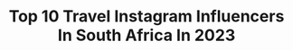 ---
title: Top 10 Travel Instagram Influencers In South Africa In 2023
description: >-
  Find top travel Instagram influencers in South Africa in 2023. Most popular hashtags: #southafrica #capetown #safari.
platform: Instagram
hits: 194
text_top: Identify the top-rated Instagram influencers on inBeat.
text_bottom: inBeat aggregates 194 Instagram influencers like this in South Africa for you to work with.
profiles:
  - username: "fehmz"
    fullname: >-
      Fehmz
    bio: >-
      Sharing my life adventure with you Lifestyle | Travel | Food | Plus+ Go to > www.fehmz.com JHB, ZA 🇿🇦 #southafrica @halaalgoodsmarket @fehmzmocktails
    location: "South Africa"
    followers: 125944
    engagement: 313
    commentsToLikes: 0.015450
    id: ck0w6espr882r0i19xmu3iovq
    verified: false
    hashtags: "#fehmzsavoury, #cooking, #fehmzsweet, #fehmz"
  - username: "millymashile"
    fullname: >-
      Millicent Mashile
    bio: >-
      God Mom to @kamogelo.karollo & @kganya_mashile Twin to @innosadiki MC Tv Presenter Content Creator Actor Travel Degree&Honours YouTuber
    location: "South Africa"
    followers: 508726
    engagement: 99
    commentsToLikes: 0.011250
    id: ck6uc9fv1ea020j716lsyeek6
    verified: false
    hashtags: "#style, #fashion, #photoshoot, #beauty"
  - username: "chubby_oddly"
    fullname: >-
      Chubby Oddly 🇳🇬🇬🇧
    bio: >-
      Style • Travel • African Aesthetics . London • Lagos
    location: "South Africa"
    followers: 8324
    engagement: 741
    commentsToLikes: 0.115940
    id: ck5c8xwfmaeqk0i115ifi7a31
    verified: false
    hashtags: "#theblacktravelclub, #ankaraaddict, #blacktravelfeed, #ankarastylesafrica"
  - username: "themarriedwanderers"
    fullname: >-
      Jen & Rudolph
    bio: >-
      South African #TravelCouple ☼ Join our pursuit to wander ☽ and find unique couple destinations ☞︎ us@themarriedwanderers.com _ Our travel features ☟︎
    location: "South Africa"
    followers: 18898
    engagement: 354
    commentsToLikes: 0.094314
    id: ck55q8m13c5180i112vj06y5u
    verified: false
    hashtags: "#safari, #krugernationalpark, #secondtrimester, #couplegoals"
  - username: "michelle_vanessaa_"
    fullname: >-
      Michelle Vanessa
    bio: >-
      Miami🏝TV Host🎤Food & Travel Critic🍴✈️ Nicaraguan 🇳🇮 German 🇩🇪 African American 🇺🇸Meme Addict 😆 Dog Lover 🐾 Old Fashion with a Modern Twist
    location: "South Africa"
    followers: 30778
    engagement: 465
    commentsToLikes: 0.120945
    id: ck6tqe91vqy2q0j71tv5jm53n
    verified: false
    hashtags: "#miami, #heels, #travel, #wanderlust"
  - username: "ashley_rothman"
    fullname: >-
      Ashley Rothman
    bio: >-
      ✈️ travel addict 🌱 adventure lover 🍉 health + fitness enthusiast I want to make memories all over the world 🌍
    location: "South Africa"
    followers: 23618
    engagement: 484
    commentsToLikes: 0.037399
    id: ckaowktx19d380i78yhvj56zi
    verified: false
    hashtags: "#peaches, #happysunday, #hellosummer, #summer2020"
  - username: "karlobaker"
    fullname: >-
      Karlo Baker
    bio: >-
      🔥Chat @ CAMEO👇 📕 Men's Lifestyle, Fashion & Travel Blog 💻 Entrepreneur|PublicSpeaker|Advocate 🗣 Face of #Nero in #devilmaycry5 ✝️ Christian 📍Cape Town
    location: "South Africa"
    followers: 45284
    engagement: 286
    commentsToLikes: 0.049609
    id: ck6tpfsiyjmb60j71epp6drpu
    verified: false
    hashtags: "#truewisdom, #behindthescenes, #nofilter, #pain"
  - username: "caitlindeville"
    fullname: >-
      Caitlin De Ville
    bio: >-
      🎻 Electric Violinist 🎻 Turisas ✈️ World Traveler 🇿🇲 Proudly Zambian 🎧 Check out my DJ/Violin act @deville_live 🇿🇦 Cape Town based
    location: "South Africa"
    followers: 39860
    engagement: 788
    commentsToLikes: 0.029668
    id: ck137r0mycy5r0i19l71k78ku
    verified: false
    hashtags: "#electricviolin, #caitlindeville, #zambia, #capeofgoodhope"
  - username: "tailsofamermaid"
    fullname: >-
      Natalie Mulvaney
    bio: >-
      🤓 Influencer Relations Director 🇿🇦 South African 📷 Travel Blogger & Photographer 🏠 Cape Town/Nairobi 👩🏼‍💻Travel inspo & more:
    location: "South Africa"
    followers: 23929
    engagement: 473
    commentsToLikes: 0.072919
    id: ck55j0i1pvyjp0i11bmfh9euj
    verified: false
    hashtags: "#nyatisafarilodge, #safari, #capetown, #capeviewclifton"
  - username: "claudiaboyo"
    fullname: >-
      Claudia Boyo 🌺
    bio: >-
      📍 Auckland, New Zealand 🛩 Architect, Traveller & Business Owner 🌸 @floralessence_nz 🐆 African l Kiwi 🇳🇿 New Zealand
    location: "South Africa"
    followers: 30767
    engagement: 245
    commentsToLikes: 0.043566
    id: ck6uf9mnavqoz0j71i16u1me1
    verified: false
    hashtags: "#skydiving"
---